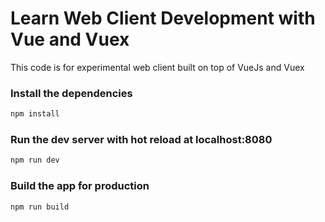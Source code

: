 # Learn Web Client Development with Vue and Vuex

This code is for experimental web client built on top of VueJs and Vuex

### Install the dependencies

```bash
npm install
```

### Run the dev server with hot reload at localhost:8080

```bash
npm run dev
```

### Build the app for production

```bash
npm run build
```
